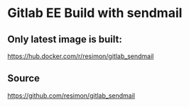 # Gitlab EE Build with sendmail

## Only latest image is built:

https://hub.docker.com/r/resimon/gitlab_sendmail

## Source

https://github.com/resimon/gitlab_sendmail